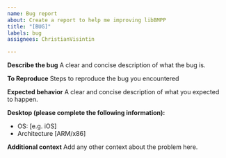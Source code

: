 ```yaml
---
name: Bug report
about: Create a report to help me improving libBMPP
title: "[BUG]"
labels: bug
assignees: ChristianVisintin

---
```


**Describe the bug**
A clear and concise description of what the bug is.

**To Reproduce**
Steps to reproduce the bug you encountered

**Expected behavior**
A clear and concise description of what you expected to happen.

**Desktop (please complete the following information):**

- OS: [e.g. iOS]
- Architecture [ARM/x86]

**Additional context**
Add any other context about the problem here.
